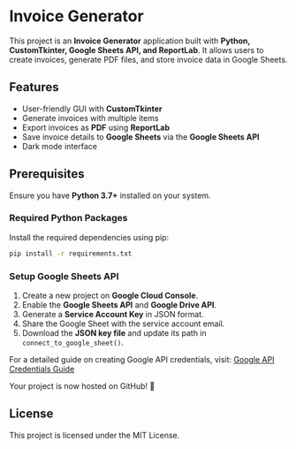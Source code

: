 # Invoice Generator

This project is an **Invoice Generator** application built with **Python, CustomTkinter, Google Sheets API, and ReportLab**. It allows users to create invoices, generate PDF files, and store invoice data in Google Sheets.

## Features
- User-friendly GUI with **CustomTkinter**
- Generate invoices with multiple items
- Export invoices as **PDF** using **ReportLab**
- Save invoice details to **Google Sheets** via the **Google Sheets API**
- Dark mode interface

## Prerequisites
Ensure you have **Python 3.7+** installed on your system. 

### Required Python Packages
Install the required dependencies using pip:

```sh
pip install -r requirements.txt
```

### Setup Google Sheets API
1. Create a new project on **Google Cloud Console**.
2. Enable the **Google Sheets API** and **Google Drive API**.
3. Generate a **Service Account Key** in JSON format.
4. Share the Google Sheet with the service account email.
5. Download the **JSON key file** and update its path in `connect_to_google_sheet()`.

For a detailed guide on creating Google API credentials, visit: [Google API Credentials Guide](https://developers.google.com/workspace/guides/create-credentials)

Your project is now hosted on GitHub! 🎉

## License
This project is licensed under the MIT License.

